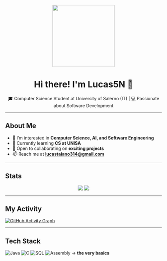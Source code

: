 <p align="center">
  <img src="https://i.imgur.com/tLH9dva.png" width="200"/>
</p>

<h1 align="center">Hi there! I'm Lucas5N 👋</h1>

<p align="center">
  🎓 Computer Science Student at University of Salerno (IT)  |  💻 Passionate about Software Development
</p>

---

## About Me
- 👀 I’m interested in **Computer Science, AI, and Software Engineering**
- 🌱 Currently learning **CS at UNISA**
- 💞️ Open to collaborating on **exciting projects**
- 📫 Reach me at **[lucastaiano314@gmail.com](mailto:lucastaiano314@gmail.com)**

---

## Stats

<p align="center">
  <img src="https://github-readme-stats.vercel.app/api?username=Lucas5N&show_icons=true&theme=dark&count_private=true" />
  <img src="https://github-readme-streak-stats.herokuapp.com/?user=Lucas5N&theme=dark" />
</p>

---

## My Activity
[![GitHub Activity Graph](https://github-readme-activity-graph.vercel.app/graph?username=Lucas5N&theme=github)](https://github.com/Ashutosh00710/github-readme-activity-graph)

---

## Tech Stack
![Java](https://img.shields.io/badge/Java-ED8B00?style=for-the-badge&logo=java&logoColor=white)
![C](https://img.shields.io/badge/C-A8B9CC?style=for-the-badge&logo=c&logoColor=white)
![SQL](https://img.shields.io/badge/SQL-4479A1?style=for-the-badge&logo=postgresql&logoColor=white)
![Assembly](https://img.shields.io/badge/Assembly-6E4B3A?style=for-the-badge&logo=assembly&logoColor=white) -> <b> the very basics</b>

